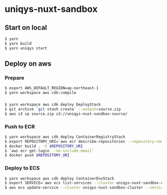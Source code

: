 # uniqys-nuxt-sandbox

## Start on local
```bash
$ yarn
$ yarn build
$ yarn uniqys start
```

## Deploy on aws

### Prepare
```bash
$ export AWS_DEFAULT_REGION=ap-northeast-1
$ yarn workspace aws cdk:compile
```

### 
```bash
$ yarn workspace aws cdk deploy DeployStack
$ git archive `git stash create` --output=source.zip
$ aws s3 cp source.zip s3://uniqys-nuxt-sandbox-source/
```

### Push to ECR
```bash
$ yarn workspace aws cdk deploy ContainerRegistryStack
$ export REPOSITORY_URI=`aws ecr describe-repositories --repository-names uniqys-nuxt-sandbox --query "repositories[0].repositoryUri" --output text`
$ docker build . -t $REPOSITORY_URI
$ `aws ecr get-login --no-include-email`
$ docker push $REPOSITORY_URI
```


### Deploy to ECS
```bash
$ yarn workspace aws cdk deploy ContainerEnvStack
$ export SERVICE=`aws ecs list-services --cluster uniqys-nuxt-sandbox-cluster --query "serviceArns[0]" --output text`
$ aws ecs update-service --cluster uniqys-nuxt-sandbox-cluster --service $SERVICE --force-new-deployment
```